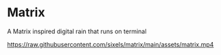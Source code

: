 # Matrix

A Matrix inspired digital rain that runs on terminal

https://raw.githubusercontent.com/sixels/matrix/main/assets/matrix.mp4
